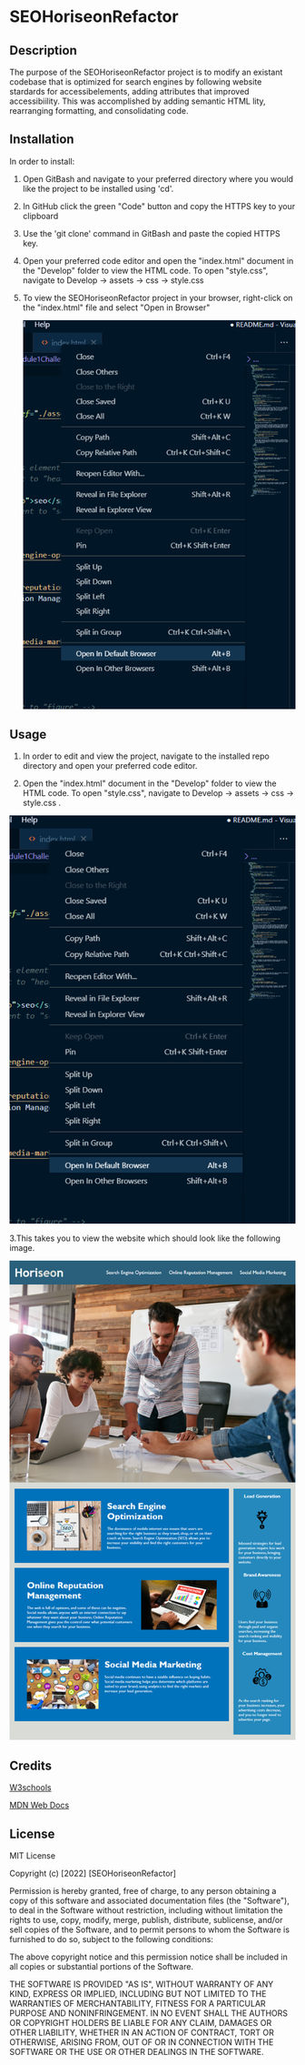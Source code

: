 # SEOHoriseonRefactor

## Description

The purpose of the SEOHoriseonRefactor project is to modify an existant codebase that is optimized for search engines by following website stardards for accessibelements, adding attributes that improved accessibiility. This was accomplished by adding semantic HTML lity, rearranging formatting, and consolidating code.

## Installation

In order to install:

1. Open GitBash and navigate to your preferred directory where you would like the project to be installed using 'cd'.

2. In GitHub click the green "Code" button and copy the HTTPS key to your clipboard

3. Use the 'git clone' command in GitBash and paste the copied HTTPS key.

4. Open your preferred code editor and open the "index.html" document in the "Develop" folder to view the HTML code. To open "style.css", navigate to Develop -> assets -> css -> style.css

5. To view the SEOHoriseonRefactor project in your browser, right-click on the "index.html" file and select "Open in Browser"

   ![Open in Browser](assets/images/OpenInBrowser.png)

## Usage

1. In order to edit and view the project, navigate to the installed repo directory and open your preferred code editor.

2. Open the "index.html" document in the "Develop" folder to view the HTML code. To open "style.css", navigate to Develop -> assets -> css -> style.css .

![Open in Browser](assets/images/OpenInBrowser.png)

3.This takes you to view the website which should look like the following image.

![Mock Up](assets/images/Usagescreenshot.png)

## Credits

[W3schools](https://www.w3schools.com/)

[MDN Web Docs](https://developer.mozilla.org/en-US/)

## License

MIT License

Copyright (c) [2022] [SEOHoriseonRefactor]

Permission is hereby granted, free of charge, to any person obtaining a copy
of this software and associated documentation files (the "Software"), to deal
in the Software without restriction, including without limitation the rights
to use, copy, modify, merge, publish, distribute, sublicense, and/or sell
copies of the Software, and to permit persons to whom the Software is
furnished to do so, subject to the following conditions:

The above copyright notice and this permission notice shall be included in all
copies or substantial portions of the Software.

THE SOFTWARE IS PROVIDED "AS IS", WITHOUT WARRANTY OF ANY KIND, EXPRESS OR
IMPLIED, INCLUDING BUT NOT LIMITED TO THE WARRANTIES OF MERCHANTABILITY,
FITNESS FOR A PARTICULAR PURPOSE AND NONINFRINGEMENT. IN NO EVENT SHALL THE
AUTHORS OR COPYRIGHT HOLDERS BE LIABLE FOR ANY CLAIM, DAMAGES OR OTHER
LIABILITY, WHETHER IN AN ACTION OF CONTRACT, TORT OR OTHERWISE, ARISING FROM,
OUT OF OR IN CONNECTION WITH THE SOFTWARE OR THE USE OR OTHER DEALINGS IN THE
SOFTWARE.

```

```

```

```
